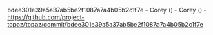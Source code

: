 bdee301e39a5a37ab5be2f1087a7a4b05b2c1f7e - Corey () - Corey () - https://github.com/project-topaz/topaz/commit/bdee301e39a5a37ab5be2f1087a7a4b05b2c1f7e
